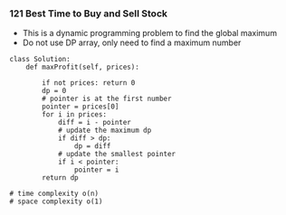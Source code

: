 
### 121 Best Time to Buy and Sell Stock

* This is a dynamic programming problem to find the global maximum
* Do not use DP array, only need to find a maximum number

```
class Solution:
    def maxProfit(self, prices):
        
        if not prices: return 0
        dp = 0
        # pointer is at the first number
        pointer = prices[0]
        for i in prices:
            diff = i - pointer
            # update the maximum dp
            if diff > dp:
                dp = diff
            # update the smallest pointer
            if i < pointer:
                pointer = i
        return dp

# time complexity o(n)
# space complexity o(1)

```